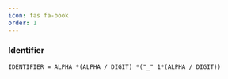 ```yaml
---
icon: fas fa-book
order: 1
---
```


<script src="{{ 'assets/js/prism.js' | relative_url }}"></script>

### Identifier
```abnf
IDENTIFIER = ALPHA *(ALPHA / DIGIT) *("_" 1*(ALPHA / DIGIT))
```
